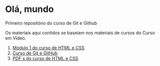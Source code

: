 # Olá, mundo
 Primeiro repositório do curso de Git e Github

Os materiais aqui contidos se baseiam nos materiais de cursos do Curso  em Vídeo.
 1. [Módulo 1 do curso de HTML  e CSS](https://www.youtube.com/playlist?list=PLHz_AreHm4dkZ9-atkcmcBaMZdmLHft8n)
 2. [Curso de Git e GitHub](https://www.youtube.com/playlist?list=PLHz_AreHm4dm7ZULPAmadvNhH6vk9oNZA)
 3. [PDF´s do curso de HTML e CSS](https://github.com/gustavoguanabara/html-css/tree/master/aulas-pdf)
